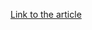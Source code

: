 [Link to the article](https://www.welivesecurity.com/2014/12/18/cybercrime-trends-predictions-2015/)
